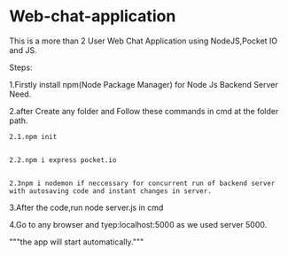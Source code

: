 # Web-chat-application
This is a more than 2 User Web Chat Application using NodeJS,Pocket IO and JS.

Steps:


1.Firstly install npm(Node Package Manager) for Node Js Backend Server Need.



2.after Create any folder and Follow these commands in cmd at the folder path.
 
 
    2.1.npm init
 
 
    2.2.npm i express pocket.io
 
 
    2.3npm i nodemon if neccessary for concurrent run of backend server with autosaving code and instant changes in server.


3.After the code,run node server.js in cmd


4.Go to any browser and tyep:localhost:5000 as we used server 5000.


"""the app will start automatically."""
